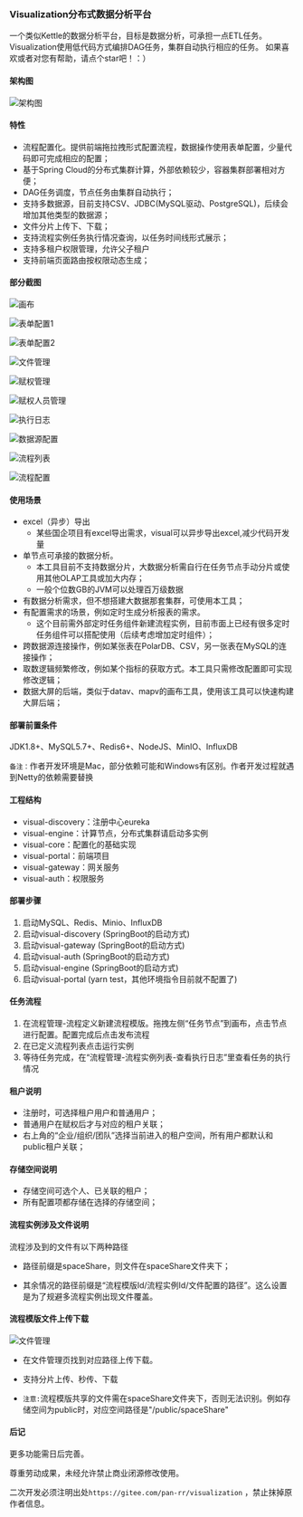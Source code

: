 ### Visualization分布式数据分析平台

一个类似Kettle的数据分析平台，目标是数据分析，可承担一点ETL任务。
Visualization使用低代码方式编排DAG任务，集群自动执行相应的任务。
如果喜欢或者对您有帮助，请点个star吧！：）

#### 架构图

![架构图](https://gitee.com/pan-rr/visualization/raw/master/pic/visual.svg)


#### 特性

+ 流程配置化。提供前端拖拉拽形式配置流程，数据操作使用表单配置，少量代码即可完成相应的配置；
+ 基于Spring Cloud的分布式集群计算，外部依赖较少，容器集群部署相对方便；
+ DAG任务调度，节点任务由集群自动执行；
+ 支持多数据源，目前支持CSV、JDBC(MySQL驱动、PostgreSQL)，后续会增加其他类型的数据源；
+ 文件分片上传下、下载；
+ 支持流程实例任务执行情况查询，以任务时间线形式展示；
+ 支持多租户权限管理，允许父子租户
+ 支持前端页面路由按权限动态生成；

#### 部分截图

![画布](https://gitee.com/pan-rr/visualization/raw/master/pic/画布.png)

![表单配置1](https://gitee.com/pan-rr/visualization/raw/master/pic/任务节点表单配置.png)

![表单配置2](https://gitee.com/pan-rr/visualization/raw/master/pic/表单配置.png)

![文件管理](https://gitee.com/pan-rr/visualization/raw/master/pic/文件管理.png)

![赋权管理](https://gitee.com/pan-rr/visualization/raw/master/pic/赋权管理.png)

![赋权人员管理](https://gitee.com/pan-rr/visualization/raw/master/pic/赋权人员管理.png)

![执行日志](https://gitee.com/pan-rr/visualization/raw/master/pic/执行日志.png)

![数据源配置](https://gitee.com/pan-rr/visualization/raw/master/pic/数据源配置.png)

![流程列表](https://gitee.com/pan-rr/visualization/raw/master/pic/流程列表.png)

![流程配置](https://gitee.com/pan-rr/visualization/raw/master/pic/流程配置.png)

#### 使用场景

+ excel（异步）导出
  - 某些国企项目有excel导出需求，visual可以异步导出excel,减少代码开发量
+ 单节点可承接的数据分析。
  - 本工具目前不支持数据分片，大数据分析需自行在任务节点手动分片或使用其他OLAP工具或加大内存；
  - 一般个位数GB的JVM可以处理百万级数据
+ 有数据分析需求，但不想搭建大数据那套集群，可使用本工具；
+ 有配置需求的场景，例如定时生成分析报表的需求。
  - 这个目前需外部定时任务组件新建流程实例，目前市面上已经有很多定时任务组件可以搭配使用（后续考虑增加定时组件）；
+ 跨数据源连接操作，例如某张表在PolarDB、CSV，另一张表在MySQL的连接操作；
+ 取数逻辑频繁修改，例如某个指标的获取方式。本工具只需修改配置即可实现修改逻辑； 
+ 数据大屏的后端，类似于datav、mapv的画布工具，使用该工具可以快速构建大屏后端；

#### 部署前置条件

JDK1.8+、MySQL5.7+、Redis6+、NodeJS、MinIO、InfluxDB

`备注：`作者开发环境是Mac，部分依赖可能和Windows有区别。作者开发过程就遇到Netty的依赖需要替换

#### 工程结构

+ visual-discovery：注册中心eureka
+ visual-engine：计算节点，分布式集群请启动多实例
+ visual-core：配置化的基础实现
+ visual-portal：前端项目
+ visual-gateway：网关服务
+ visual-auth：权限服务

#### 部署步骤

1. 启动MySQL、Redis、Minio、InfluxDB
2. 启动visual-discovery (SpringBoot的启动方式)
3. 启动visual-gateway (SpringBoot的启动方式)
4. 启动visual-auth (SpringBoot的启动方式)
5. 启动visual-engine (SpringBoot的启动方式)
6. 启动visual-portal (yarn test，其他环境指令目前就不配置了)

#### 任务流程


1. 在流程管理-流程定义新建流程模版。拖拽左侧“任务节点”到画布，点击节点进行配置。配置完成后点击发布流程
2. 在已定义流程列表点击运行实例
3. 等待任务完成，在“流程管理-流程实例列表-查看执行日志”里查看任务的执行情况

#### 租户说明

+ 注册时，可选择租户用户和普通用户；
+ 普通用户在赋权后才与对应的租户关联；
+ 右上角的“企业/组织/团队”选择当前进入的租户空间，所有用户都默认和public租户关联；

#### 存储空间说明

+ 存储空间可选个人、已关联的租户；
+ 所有配置项都存储在选择的存储空间；

#### 流程实例涉及文件说明

流程涉及到的文件有以下两种路径

+ 路径前缀是spaceShare，则文件在spaceShare文件夹下；

+ 其余情况的路径前缀是“流程模版Id/流程实例Id/文件配置的路径”。这么设置是为了规避多流程实例出现文件覆盖。

#### 流程模版文件上传下载

![文件管理](https://gitee.com/pan-rr/visualization/raw/master/pic/文件管理.png)

+ 在文件管理页找到对应路径上传下载。

+ 支持分片上传、秒传、下载

+ `注意:`流程模版共享的文件需在spaceShare文件夹下，否则无法识别。例如存储空间为public时，对应空间路径是"/public/spaceShare"

#### 后记

更多功能需日后完善。

尊重劳动成果，未经允许禁止商业闭源修改使用。

二次开发必须注明出处`https://gitee.com/pan-rr/visualization` ，禁止抹掉原作者信息。